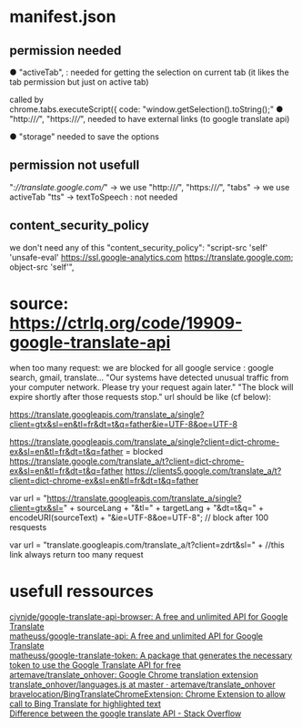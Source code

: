
# manifest.json
## permission needed
● "activeTab",  : 
needed for getting the selection on current tab (it likes the tab permission but just on active tab)

called by  
chrome.tabs.executeScript({
            code: "window.getSelection().toString();"
● "http://*/*", "https://*/*",
needed to have external links (to google translate api)

●  "storage"
needed to save the options

## permission not usefull
"*://translate.google.com/*" → we use "http://*/*", "https://*/*",
"tabs" → we use activeTab
"tts" → textToSpeech : not needed


## content_security_policy
we don't need any of this
"content_security_policy": "script-src 'self' 'unsafe-eval' https://ssl.google-analytics.com https://translate.google.com; object-src 'self'",



# source: https://ctrlq.org/code/19909-google-translate-api

 when too many request: we are blocked for all google service : google search, gmail, translate... 
"Our systems have detected unusual traffic from your computer network. Please try your request again later."
"The block will expire shortly after those requests stop."
url should be like (cf below):

https://translate.googleapis.com/translate_a/single?client=gtx&sl=en&tl=fr&dt=t&q=father&ie=UTF-8&oe=UTF-8  

https://translate.googleapis.com/translate_a/single?client=dict-chrome-ex&sl=en&tl=fr&dt=t&q=father  = blocked 
https://translate.google.com/translate_a/t?client=dict-chrome-ex&sl=en&tl=fr&dt=t&q=father
https://clients5.google.com/translate_a/t?client=dict-chrome-ex&sl=en&tl=fr&dt=t&q=father

var url = "https://translate.googleapis.com/translate_a/single?client=gtx&sl=" +
    sourceLang + "&tl=" + targetLang + "&dt=t&q=" + encodeURI(sourceText) + "&ie=UTF-8&oe=UTF-8";   // block after 100 resquests

var url = "translate.googleapis.com/translate_a/t?client=zdrt&sl=" + //this link always return too many request





# usefull ressources
<a href="https://github.com/cjvnjde/google-translate-api-browser">cjvnjde/google-translate-api-browser: A free and unlimited API for Google Translate</a><br/>
<a href="https://github.com/matheuss/google-translate-api">matheuss/google-translate-api: A free and unlimited API for Google Translate</a><br/>
<a href="https://github.com/matheuss/google-translate-token">matheuss/google-translate-token: A package that generates the necessary token to use the Google Translate API for free</a><br/>
<a href="https://github.com/artemave/translate_onhover">artemave/translate_onhover: Google Chrome translation extension</a><br/>
<a href="https://github.com/artemave/translate_onhover/blob/master/lib/languages.js">translate_onhover/languages.js at master &middot; artemave/translate_onhover</a><br/>
<a href="https://github.com/bravelocation/BingTranslateChromeExtension">bravelocation/BingTranslateChromeExtension: Chrome Extension to allow call to Bing Translate for highlighted text</a><br/>
<a href="https://stackoverflow.com/questions/57397073/difference-between-the-google-translate-api">Difference between the google translate API - Stack Overflow</a><br/>

